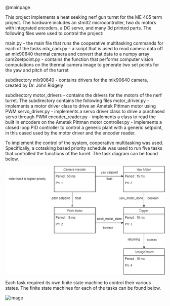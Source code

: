 @mainpage

This project implements a heat seeking nerf gun turret for the ME 405 term project.  The hardware includes an stm32 microcontroller, two dc motors with integrated encoders, a DC servo, and many 3d printed parts.  The following files were used to control the project:

main.py - the main file that runs the cooperative multitasking commands for each of the tasks
mlx_cam.py - a script that is used to read camera data off an mlx90640 thermal camera and convert that data to a numpy array
cam2setpoint.py - contains the function that performs computer vision computations on the thermal camera image to generate two set      points for the yaw and pitch of the turret

subdirectory mlx90640 - contains drivers for the mlx90640 camera, created by Dr. John Ridgely

subdirectory motor_drivers - contains the drivers for the motors of the nerf turret.  The subdirectory contains the following files
motor_driver.py - implements a motor driver class to drive an Ametek Pittman motor using PWM
servo_driver.py - implements a servo driver class to drive a purchased servo through PWM
encoder_reader.py - implements a class to read the built in encoders on the Ametek Pittman motor
controller.py - implements a closed loop PID controller to control a generic plant with a generic setpoint, in this cased used by the motor driver and the encoder reader.

To implement the control of the system, cooperative multitasking was used.  Specifically, a cotasking based priority schedule was used to run five tasks that controlled the functions of the turret.  The task diagram can be found below.

![image](taskdiagram.jpg)

Each task required its own finite state machine to control their various states.  The finite state machines for each of the tasks can be found below.

![image](Notes_240319_212721)